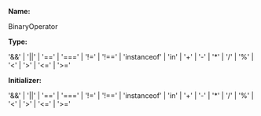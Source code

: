 **Name:**

BinaryOperator

**Type:**

'&&' | '||' |  '==' |  '===' |  '!=' |  '!==' |  'instanceof' |  'in' |  '+' |  '-' |  '*' |  '/' |  '%' |  '<' |  '>' |  '<=' |  '>='

**Initializer:**

'&&' | '||' |  '==' |  '===' |  '!=' |  '!==' |  'instanceof' |  'in' |  '+' |  '-' |  '*' |  '/' |  '%' |  '<' |  '>' |  '<=' |  '>='

